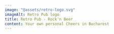 ```yaml
---
image: "@assets/retro-logo.svg"
imageAlt: Retro Pub logo
title: Retro Pub - Rock'n Beer
content: Your own personal Cheers in Bucharest
---
```

